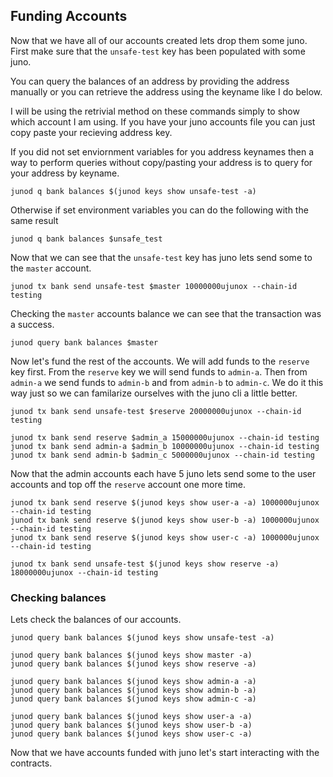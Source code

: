
## Funding Accounts
Now that we have all of our accounts created lets drop them some juno.
First make sure that the `unsafe-test` key has been populated with some juno.

You can query the balances of an address by providing the address manually or you can retrieve the address using the keyname like I do below. 

I will be using the retrivial method on these commands simply to show which account I am using. If you have your juno accounts file you can just copy paste your recieving address key.

If you did not set enviornment variables for you address keynames then a way to perform queries without copy/pasting your address is to query for your address by keyname.

```
junod q bank balances $(junod keys show unsafe-test -a)
```

Otherwise if set environment variables you can do the following with the same result
```
junod q bank balances $unsafe_test
```

Now that we can see that the `unsafe-test` key has juno lets send some to the `master` account.


```
junod tx bank send unsafe-test $master 10000000ujunox --chain-id testing
```

Checking the `master` accounts balance we can see that the transaction was a success.

```
junod query bank balances $master
```

Now let's fund the rest of the accounts. We will add funds to the `reserve` key first. From the `reserve` key we will send funds to `admin-a`. Then from `admin-a` we send funds to `admin-b` and from `admin-b` to `admin-c`.
We do it this way just so we can familarize ourselves with the juno cli a little better.

```
junod tx bank send unsafe-test $reserve 20000000ujunox --chain-id testing

junod tx bank send reserve $admin_a 15000000ujunox --chain-id testing
junod tx bank send admin-a $admin_b 10000000ujunox --chain-id testing
junod tx bank send admin-b $admin_c 5000000ujunox --chain-id testing
```

Now that the admin accounts each have 5 juno lets send some to the user accounts and top off the `reserve` account one more time.

```
junod tx bank send reserve $(junod keys show user-a -a) 1000000ujunox --chain-id testing
junod tx bank send reserve $(junod keys show user-b -a) 1000000ujunox --chain-id testing
junod tx bank send reserve $(junod keys show user-c -a) 1000000ujunox --chain-id testing

junod tx bank send unsafe-test $(junod keys show reserve -a) 18000000ujunox --chain-id testing
```


### Checking balances

Lets check the balances of our accounts.

```
junod query bank balances $(junod keys show unsafe-test -a)

junod query bank balances $(junod keys show master -a)
junod query bank balances $(junod keys show reserve -a)

junod query bank balances $(junod keys show admin-a -a)
junod query bank balances $(junod keys show admin-b -a)
junod query bank balances $(junod keys show admin-c -a)

junod query bank balances $(junod keys show user-a -a)
junod query bank balances $(junod keys show user-b -a)
junod query bank balances $(junod keys show user-c -a)
```

Now that we have accounts funded with juno let's start interacting with the contracts.

